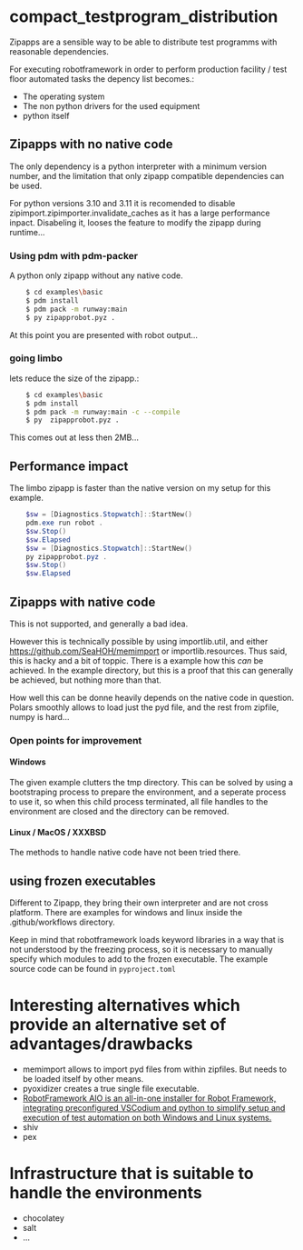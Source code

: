 # compact_testprogram_distribution

Zipapps are a sensible way to be able to distribute test programms with reasonable dependencies.

For executing robotframework in order to perform production facility / test floor automated tasks
the depency list becomes.:

 - The operating system
 - The non python drivers for the used equipment
 - python itself

## Zipapps with no native code

The only dependency is a python interpreter with a minimum version number, and the limitation 
that only zipapp compatible dependencies can be used.

For python versions 3.10 and 3.11 it is recomended to disable zipimport.zipimporter.invalidate_caches 
as it has a large performance inpact. Disabeling it, looses the feature to modify the zipapp during
runtime...

### Using pdm with pdm-packer

A python only zipapp without any native code.

``` bash
    $ cd examples\basic
    $ pdm install 
    $ pdm pack -m runway:main
    $ py zipapprobot.pyz .
```
At this point you are presented with robot output... 

### going limbo

lets reduce the size of the zipapp.:

``` bash
    $ cd examples\basic
    $ pdm install 
    $ pdm pack -m runway:main -c --compile
    $ py  zipapprobot.pyz .
```

This comes out at less then 2MB...

## Performance impact

The limbo zipapp is faster than the native version on my setup for this example.

``` powershell
    $sw = [Diagnostics.Stopwatch]::StartNew()
    pdm.exe run robot .
    $sw.Stop()
    $sw.Elapsed
    $sw = [Diagnostics.Stopwatch]::StartNew()
    py zipapprobot.pyz .
    $sw.Stop()
    $sw.Elapsed
```

## Zipapps with native code

This is not supported, and generally a bad idea. 

However this is technically possible by using importlib.util, and either https://github.com/SeaHOH/memimport or importlib.resources. Thus said, this is hacky and a bit of toppic. There is a example how this _can_ be achieved. In the example directory, but this is a proof that this can generally be achieved, but nothing more than that.

How well this can be donne heavily depends on the native code in question. Polars smoothly allows to load just the pyd file, and the rest from zipfile, numpy is hard...

### Open points for improvement

#### Windows

The given example clutters the tmp directory. This can be solved by using a 
bootstraping process to prepare the environment, and a seperate process to use
it, so when this child process terminated, all file handles to the environment
are closed and the directory can be removed.

#### Linux / MacOS / XXXBSD

The methods to handle native code have not been tried there.

## using frozen executables
Different to Zipapp, they bring their own interpreter and are not cross platform. There are examples for windows and linux inside the .github/workflows directory. 

Keep in mind that robotframework loads keyword libraries in a way that is not understood by the freezing process, so it is necessary to manually specify which modules to add to the frozen executable. The example source code can be found in `pyproject.toml`

# Interesting alternatives which provide an alternative set of advantages/drawbacks

 - memimport allows to import pyd files from within zipfiles. But needs to be loaded itself by other means.
 - pyoxidizer creates a true single file executable.
 - [RobotFramework AIO is an all-in-one installer for Robot Framework, integrating preconfigured VSCodium and python to simplify setup and execution of test automation on both Windows and Linux systems.](https://github.com/test-fullautomation/RobotFramework_AIO)
 - shiv
 - pex 

# Infrastructure that is suitable to handle the environments

 - chocolatey
 - salt
 - ...
